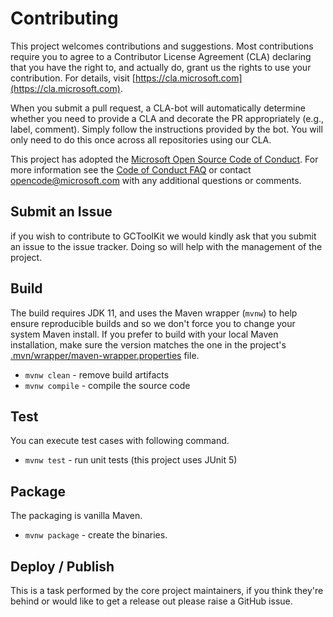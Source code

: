 # Contributing

This project welcomes contributions and suggestions. Most contributions require you to
agree to a Contributor License Agreement (CLA) declaring that you have the right to,
and actually do, grant us the rights to use your contribution. For details, visit
[https://cla.microsoft.com](https://cla.microsoft.com).

When you submit a pull request, a CLA-bot will automatically determine whether you need
to provide a CLA and decorate the PR appropriately (e.g., label, comment). Simply follow the
instructions provided by the bot. You will only need to do this once across all repositories using our CLA.

This project has adopted the [Microsoft Open Source Code of Conduct](https://opensource.microsoft.com/codeofconduct/).
For more information see the [Code of Conduct FAQ](https://opensource.microsoft.com/codeofconduct/faq/)
or contact [opencode@microsoft.com](mailto:opencode@microsoft.com) with any additional questions or comments.

## Submit an Issue

if you wish to contribute to GCToolKit we would kindly ask that you submit an issue to the issue tracker. Doing so will help with the management of the project.
 
## Build

The build requires JDK 11, and uses the Maven wrapper (`mvnw`) to help ensure reproducible builds and so we don't force you to change your system Maven install. If you prefer to build with your local Maven installation, make sure the version matches the one in the project's [.mvn/wrapper/maven-wrapper.properties](https://github.com/microsoft/gctoolkit/blob/main/.mvn/wrapper/maven-wrapper.properties) file.

* `mvnw clean` - remove build artifacts
* `mvnw compile` - compile the source code

## Test

You can execute test cases with following command.

* `mvnw test` - run unit tests (this project uses JUnit 5)

## Package

The packaging is vanilla Maven.

* `mvnw package` - create the binaries.

## Deploy / Publish

This is a task performed by the core project maintainers, if you think they're behind or would like to get a release out please raise a GitHub issue.
